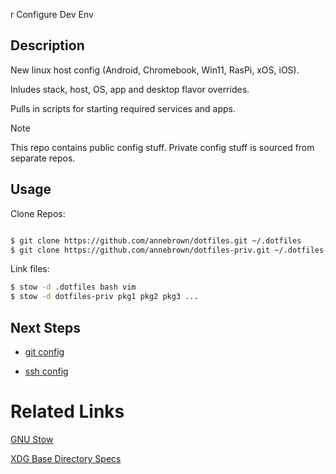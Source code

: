 r Configure Dev Env

## Description

New linux host config (Android, Chromebook, Win11, RasPi, xOS, iOS).  

Inludes stack, host, OS, app and desktop flavor overrides. 

Pulls in scripts for starting required services and apps.   

> [!NOTE]
> This repo contains public config stuff.  Private config stuff is sourced from separate repos.

## Usage

Clone Repos:

```bash

$ git clone https://github.com/annebrown/dotfiles.git ~/.dotfiles
$ git clone https://github.com/annebrown/dotfiles-priv.git ~/.dotfiles-priv

```
Link files:

```bash
$ stow -d .dotfiles bash vim
$ stow -d dotfiles-priv pkg1 pkg2 pkg3 ...
```

## Next Steps

- [git config](https://github.com/annebrown/docs-priv/oses/linux/new-host-config/README.md)

- [ssh config](https://github.com/annebrown/docs-priv/oses/linux/ssh/ConfigureSSH.md)
# Related Links

[GNU Stow](https://www.gnu.org/software/stow/)

[XDG Base Directory Specs](https://specifications.freedesktop.org/basedir-spec/basedir-spec-0.8.html)
